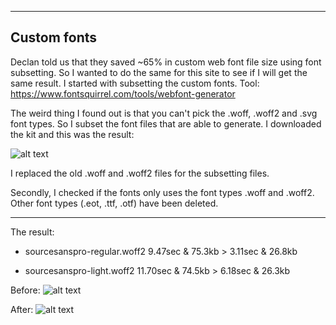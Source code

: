***
## Custom fonts
Declan told us that they saved ~65% in custom web font file size using font subsetting. So I wanted to do the same for this site to see if I will get the same result. I started with subsetting the custom fonts. Tool: https://www.fontsquirrel.com/tools/webfont-generator

The weird thing I found out is that you can't pick the .woff, .woff2 and .svg font types. So I subset the font files that are able to generate. I downloaded the kit and this was the result:

![alt text](https://github.com/s44s/performance-matters/blob/custom-fonts/src/images/screen3.png "Screen")

I replaced the old .woff and .woff2 files for the subsetting files.


Secondly, I checked if the fonts only uses the font types .woff and .woff2. Other font types (.eot, .ttf, .otf) have been deleted.

***

The result:
* sourcesanspro-regular.woff2
9.47sec & 75.3kb > 3.11sec & 26.8kb

* sourcesanspro-light.woff2
11.70sec & 74.5kb > 6.18sec & 26.3kb

Before:
![alt text](https://github.com/s44s/performance-matters/blob/custom-fonts/src/images/before.png "Screen")

After:
![alt text](https://github.com/s44s/performance-matters/blob/custom-fonts/src/images/after.png "Screen")
